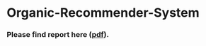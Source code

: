# Organic-Recommender-System

### Please find report here ([pdf](https://github.com/SuperMayLiO/Organic-Recommender-System/blob/master/organic-recommendation-system.pdf "pdf file")).
